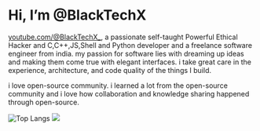 # Hi, I’m @BlackTechX
[youtube.com/@BlackTechX_](https://www.youtube.com/@BlackTechX_), a passionate self-taught Powerful Ethical Hacker and C,C++,JS,Shell and Python developer and a freelance software engineer from india. my passion for software lies with dreaming up ideas and making them come true with elegant interfaces. i take great care in the experience, architecture, and code quality of the things I build.

i love open-source community. i learned a lot from the open-source community and i love how collaboration and knowledge sharing happened through open-source.


![Top Langs](https://github-readme-stats.vercel.app/api/top-langs/?username=BlackTechX011&size_weight=0.7&count_weight=0.7&theme=transparent&show_icons=true) ![](https://github-readme-stats.vercel.app/api?username=BlackTechX011&show_icons=true&theme=transparent\&rank_icon=github)











